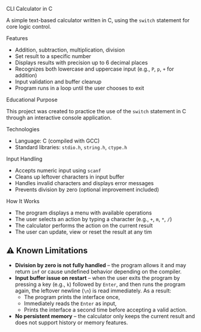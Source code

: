 CLI Calculator in C

A simple text-based calculator written in C, using the `switch` statement for core logic control.

 Features

- Addition, subtraction, multiplication, division
- Set result to a specific number
- Displays results with precision up to 6 decimal places
- Recognizes both lowercase and uppercase input (e.g., `P`, `p`, `+` for addition)
- Input validation and buffer cleanup
- Program runs in a loop until the user chooses to exit

Educational Purpose

This project was created to practice the use of the `switch` statement in C through an interactive console application.

Technologies

- Language: C (compiled with GCC)
- Standard libraries: `stdio.h`, `string.h`, `ctype.h`

Input Handling

- Accepts numeric input using `scanf`
- Cleans up leftover characters in input buffer
- Handles invalid characters and displays error messages
- Prevents division by zero (optional improvement included)

How It Works

- The program displays a menu with available operations
- The user selects an action by typing a character (e.g., `+`, `m`, `*`, `/`)
- The calculator performs the action on the current result
- The user can update, view or reset the result at any tim

## ⚠️ Known Limitations

- **Division by zero is not fully handled** – the program allows it and may return `inf` or cause undefined behavior depending on the compiler.
- **Input buffer issue on restart** – when the user exits the program by pressing a key (e.g., `k`) followed by `Enter`, and then runs the program again, the leftover newline (`\n`) is read immediately. As a result:
  - The program prints the interface once,
  - Immediately reads the `Enter` as input,
  - Prints the interface a second time before accepting a valid action.
- **No persistent memory** – the calculator only keeps the current result and does not support history or memory features.
